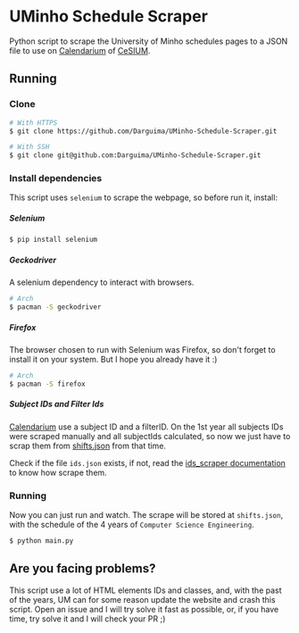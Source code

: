 # UMinho Schedule Scraper 

Python script to scrape the University of Minho schedules pages to a JSON file to use on [Calendarium](https://calendario.cesium.di.uminho.pt/) of [CeSIUM](https://github.com/cesium).

## Running

### Clone

```bash
# With HTTPS
$ git clone https://github.com/Darguima/UMinho-Schedule-Scraper.git

# With SSH
$ git clone git@github.com:Darguima/UMinho-Schedule-Scraper.git
```

### Install dependencies

This script uses `selenium` to scrape the webpage, so before run it, install:

##### Selenium

```bash
$ pip install selenium
```

##### Geckodriver

A selenium dependency to interact with browsers.

```bash
# Arch
$ pacman -S geckodriver
```

##### Firefox

The browser chosen to run with Selenium was Firefox, so don't forget to install it on your system. But I hope you already have it :)

```bash
# Arch
$ pacman -S firefox
```

##### Subject IDs and Filter Ids

[Calendarium](https://calendario.cesium.di.uminho.pt/) use a subject ID and a filterID. On the 1st year all subjects IDs were scraped manually and all subjectIds calculated, so now we just have to scrap them from [shifts.json](https://github.com/cesium/calendarium/blob/96169aac3d6771e3eb27c1f782a204fe85ba682c/data/shifts.json) from that time.

Check if the file `ids.json` exists, if not, read the [ids_scraper documentation](./ids_scraper/README.md) to know how scrape them.

### Running

Now you can just run and watch. The scrape will be stored at `shifts.json`, with the schedule of the 4 years of `Computer Science Engineering`.

```bash
$ python main.py
```

## Are you facing problems?

This script use a lot of HTML elements IDs and classes, and, with the past of the years, UM can for some reason update the website and crash this script. Open an issue and I will try solve it fast as possible, or, if you have time, try solve it and I will check your PR ;)
